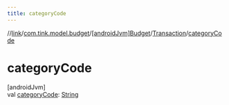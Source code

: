 ```yaml
---
title: categoryCode
---
```

//[link](../../../../index.html)/[com.tink.model.budget](../../index.html)/[[androidJvm]Budget](../index.html)/[Transaction](index.html)/[categoryCode](category-code.html)



# categoryCode



[androidJvm]\
val [categoryCode](category-code.html): [String](https://kotlinlang.org/api/latest/jvm/stdlib/kotlin/-string/index.html)




